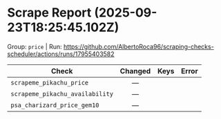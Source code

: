 # Scrape Report (2025-09-23T18:25:45.102Z)

Group: `price`  |  Run: https://github.com/AlbertoRoca96/scraping-checks-scheduler/actions/runs/17955403582

| Check | Changed | Keys | Error |
|---|:---:|:--|:--|
| `scrapeme_pikachu_price` | — |  |  |
| `scrapeme_pikachu_availability` | — |  |  |
| `psa_charizard_price_gem10` | — |  |  |
